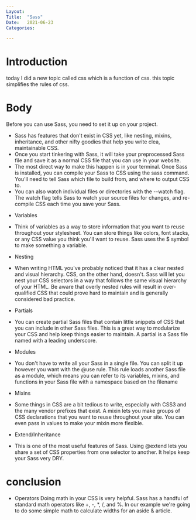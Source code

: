 ```yaml
---
Layout:
Title:	"Sass"
Date:	2021-06-23
Categories:

---
```


# Introduction

today I did a new topic called css which is a function of css.
this topic simplifies the rules of css.

# Body

Before you can use Sass, you need to set it up on your project.
- Sass has features that don't exist in CSS yet, like nesting, mixins, inheritance, and other nifty goodies that help you write clea, maintainable CSS.
- Once you start tinkering with Sass, it will take your preprocessed Sass file and save it as a normal CSS file that you can use in your website.
- The most direct way to make this happen is in your terminal. Once Sass is installed, you can compile your Sass to CSS using the sass command. You'll need to tell Sass which file to build from, and where to output CSS to.
- You can also watch individual files or directories with the --watch flag. The watch flag tells Sass to watch your source files for changes, and re-compile CSS each time you save your Sass.

* Variables

- Think of variables as a way to store information that you want to reuse throughout your stylesheet. You can store things like colors, font stacks, or any CSS value you think you'll want to reuse. Sass uses the $ symbol to make something a variable.

* Nesting

- When writing HTML you've probably noticed that it has a clear nested and visual hierarchy. CSS, on the other hand, doesn't.
Sass will let you nest your CSS selectors in a way that follows the same visual hierarchy of your HTML. Be aware that overly nested rules will result in over-qualified CSS that could prove hard to maintain and is generally considered bad practice.

* Partials

- You can create partial Sass files that contain little snippets of CSS that you can include in other Sass files. This is a great way to modularize your CSS and help keep things easier to maintain. A partial is a Sass file named with a leading underscore.

* Modules

- You don't have to write all your Sass in a single file. You can split it up however you want with the @use rule. This rule loads another Sass file as a module, which means you can refer to its variables, mixins, and functions in your Sass file with a namespace based on the filename

* Mixins

- Some things in CSS are a bit tedious to write, especially with CSS3 and the many vendor prefixes that exist. A mixin lets you make groups of CSS declarations that you want to reuse throughout your site. You can even pass in values to make your mixin more flexible.

* Extend/Inheritance

- This is one of the most useful features of Sass. Using @extend lets you share a set of CSS properties from one selector to another. It helps keep your Sass very DRY.

# conclusion

- Operators
Doing math in your CSS is very helpful. Sass has a handful of standard math operators like +, -, *, /, and %. In our example we're going to do some simple math to calculate widths for an aside & article.